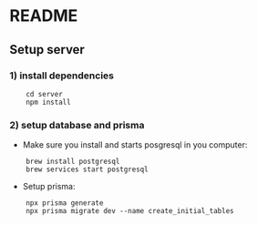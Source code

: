 # README

## Setup server

### 1) install dependencies

```(shell)
    cd server
    npm install
```

### 2) setup database and prisma

- Make sure you install and starts posgresql in you computer:

```(shell)
    brew install postgresql
    brew services start postgresql
```

- Setup prisma:

```(shell)
    npx prisma generate
    npx prisma migrate dev --name create_initial_tables
```
